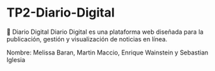 # TP2-Diario-Digital
📰 Diario Digital Diario Digital es una plataforma web diseñada para la publicación, gestión y visualización de noticias en línea.


Nombre: Melissa Baran, Martin Maccio, Enrique Wainstein y Sebastian Iglesia
